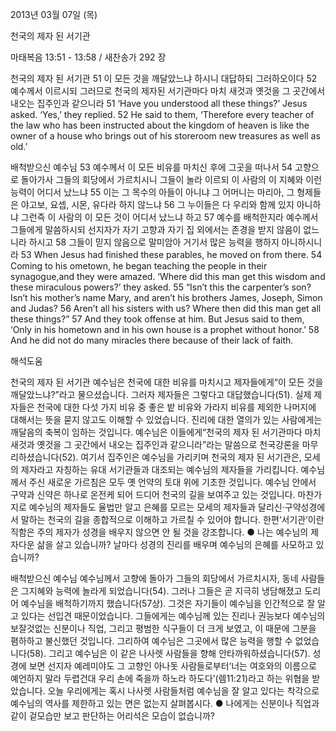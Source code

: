2013년 03월 07일 (목)

천국의 제자 된 서기관



마태복음 13:51 - 13:58 / 새찬송가 292 장


천국의 제자 된 서기관
51 이 모든 것을 깨달았느냐 하시니 대답하되 그러하오이다 52 예수께서 이르시되 그러므로 천국의
제자된 서기관마다 마치 새것과 옛것을 그 곳간에서 내오는 집주인과 같으니라
51 ‘Have you understood all these things?’ Jesus asked. ‘Yes,’ they replied. 52 He said to them, ‘Therefore every teacher of the law who has been instructed about the kingdom of heaven is like the owner of a house who brings out of his storeroom new treasures as well as old.’

배척받으신 예수님
53 예수께서 이 모든 비유를 마치신 후에 그곳을 떠나서 54 고향으로 돌아가사 그들의 회당에서 가르치시니 그들이 놀라 이르되 이 사람의 이 지혜와 이런 능력이 어디서 났느냐 55 이는 그 목수의 아들이 아니냐 그 어머니는 마리아, 그 형제들은 야고보, 요셉, 시몬, 유다라 하지 않느냐 56 그 누이들은 다 우리와 함께 있지 아니하냐 그런즉 이 사람의 이 모든 것이 어디서 났느냐 하고 57 예수를 배척한지라 예수께서 그들에게 말씀하시되 선지자가 자기 고향과 자기 집 외에서는 존경을 받지 않음이 없느니라 하시고 58 그들이 믿지 않음으로 말미암아 거기서 많은 능력을 행하지 아니하시니라
53 When Jesus had finished these parables, he moved on from there. 54 Coming to his ometown, he began teaching the people in their synagogue,and they were amazed. ‘Where did this man get this wisdom and these miraculous powers?’ they asked. 55 “Isn’t this the carpenter’s son? Isn’t his mother’s name Mary, and aren’t his brothers James, Joseph, Simon and
Judas? 56 Aren’t all his sisters with us? Where then did this man get all these things?” 57 And they took offense at him. But Jesus said to them, ‘Only in his hometown and in his own house is a prophet without honor.’ 58 And he did not do many miracles there because of their lack of faith.

해석도움





천국의 제자 된 서기관
예수님은 천국에 대한 비유를 마치시고 제자들에게“이 모든 것을 깨달았느냐?”라고 물으셨습니다. 그러자 제자들은 그렇다고 대답했습니다(51). 실제 제자들은 천국에 대한 다섯 가지 비유 중 좋은 밭 비유와 가라지 비유를 제외한 나머지에 대해서는 뜻을 묻지 않고도 이해할 수 있었습니다. 진리에 대한 열의가 있는 사람에게는 깨달음의 축복이 임하는 것입니다. 예수님은 이들에게“천국의 제자 된 서기관마다 마치 새것과 옛것을 그 곳간에서 내오는 집주인과 같으니라”라는 말씀으로 천국강론을 마무리하셨습니다(52). 여기서 집주인은 예수님을 가리키며 천국의 제자 된 서기관은, 모세의 제자라고 자칭하는 유대 서기관들과 대조되는 예수님의 제자들을 가리킵니다. 예수님께서 주신 새로운 가르침은 모두 옛 언약의 토대 위에 기초한 것입니다. 예수님 안에서 구약과 신약은 하나로 온전케 되어 드디어 천국의 길을 보여주고 있는 것입니다. 마찬가지로 예수님의 제자들도 율법만 알고 은혜를 모르는 모세의 제자들과 달리신·구약성경에서 말하는 천국의 길을 종합적으로 이해하고 가르칠 수 있어야 합니다. 한편‘서기관’이란 직함은 주의 제자가 성경을 배우지 않으면 안 될 것을 강조합니다.
● 나는 예수님의 제자다운 삶을 살고 있습니까? 날마다 성경의 진리를 배우며 예수님의 은혜를 사모하고 있습니까?

배척받으신 예수님 
예수님께서 고향에 돌아가 그들의 회당에서 가르치시자, 동네 사람들은 그지혜와 능력에 놀라게 되었습니다(54). 그러나 그들은 곧 지극히 냉담해졌고 도리어 예수님을 배척하기까지 했습니다(57상). 그것은 자기들이 예수님을 인간적으로 잘 알고 있다는 선입견 때문이었습니다. 그들에게는 예수님께 있는 진리나 권능보다 예수님의 보잘것없는 신분이나 직업, 그리고 평범한 식구들이 더 크게 보였고, 이 때문에 그분을 폄하하고 불신했던 것입니다. 그리하여 예수님은 그곳에서 많은 능력을 행할 수 없었습니다(58). 그리고 예수님은 이 같은 나사렛 사람들을 향해 안타까워하셨습니다(57). 성경에 보면 선지자 예레미야도 그 고향인 아나돗 사람들로부터‘너는 여호와의 이름으로 예언하지 말라 두렵건대 우리 손에 죽을까 하노라 하도다’(렘11:21)라고 하는 위협을 받았습니다. 오늘 우리에게는 혹시 나사렛 사람들처럼 예수님을 잘 알고 있다는 착각으로 예수님의 역사를 제한하고 있는 면은 없는지 살펴봅시다.
● 나에게는 신분이나 직업과 같이 겉모습만 보고 판단하는 어리석은 모습이 없습니까?